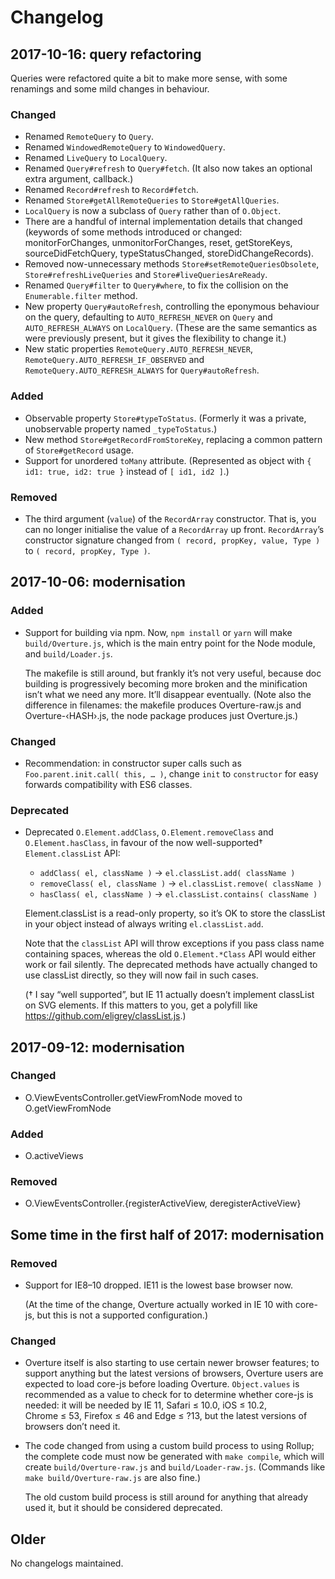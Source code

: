 # Changelog

## 2017-10-16: query refactoring

Queries were refactored quite a bit to make more sense, with some renamings and some mild changes in behaviour.

### Changed

- Renamed `RemoteQuery` to `Query`.
- Renamed `WindowedRemoteQuery` to `WindowedQuery`.
- Renamed `LiveQuery` to `LocalQuery`.
- Renamed `Query#refresh` to `Query#fetch`. (It also now takes an optional extra argument, callback.)
- Renamed `Record#refresh` to `Record#fetch`.
- Renamed `Store#getAllRemoteQueries` to `Store#getAllQueries`.
- `LocalQuery` is now a subclass of `Query` rather than of `O.Object`.
- There are a handful of internal implementation details that changed (keywords of some methods introduced or changed: monitorForChanges, unmonitorForChanges, reset, getStoreKeys, sourceDidFetchQuery, typeStatusChanged, storeDidChangeRecords).
- Removed now-unnecessary methods `Store#setRemoteQueriesObsolete`, `Store#refreshLiveQueries` and `Store#liveQueriesAreReady`.
- Renamed `Query#filter` to `Query#where`, to fix the collision on the `Enumerable.filter` method.
- New property `Query#autoRefresh`, controlling the eponymous behaviour on the query, defaulting to `AUTO_REFRESH_NEVER` on `Query` and `AUTO_REFRESH_ALWAYS` on `LocalQuery`. (These are the same semantics as were previously present, but it gives the flexibility to change it.)
- New static properties `RemoteQuery.AUTO_REFRESH_NEVER`, `RemoteQuery.AUTO_REFRESH_IF_OBSERVED` and `RemoteQuery.AUTO_REFRESH_ALWAYS` for `Query#autoRefresh`.

### Added

- Observable property `Store#typeToStatus`.
  (Formerly it was a private, unobservable property named `_typeToStatus`.)
- New method `Store#getRecordFromStoreKey`, replacing a common pattern of `Store#getRecord` usage.
- Support for unordered `toMany` attribute. (Represented as object with `{ id1: true, id2: true }` instead of `[ id1, id2 ]`.)

### Removed

- The third argument (`value`) of the `RecordArray` constructor. That is, you can no longer initialise the value of a `RecordArray` up front. `RecordArray`’s constructor signature changed from `( record, propKey, value, Type )` to `( record, propKey, Type )`.

## 2017-10-06: modernisation

### Added

- Support for building via npm. Now, `npm install` or `yarn` will make
  `build/Overture.js`, which is the main entry point for the Node
  module, and `build/Loader.js`.

  The makefile is still around, but frankly it’s not very useful,
  because doc building is progressively becoming more broken and the
  minification isn’t what we need any more. It’ll disappear eventually.
  (Note also the difference in filenames: the makefile produces
  Overture-raw.js and Overture-‹HASH›.js, the node package produces
  just Overture.js.)

### Changed

- Recommendation: in constructor super calls such as
  `Foo.parent.init.call( this, … )`, change `init` to `constructor` for
  easy forwards compatibility with ES6 classes.

### Deprecated

- Deprecated `O.Element.addClass`, `O.Element.removeClass` and
  `O.Element.hasClass`, in favour of the now well-supported†
  `Element.classList` API:

  - `addClass( el, className )` → `el.classList.add( className )`
  - `removeClass( el, className )` → `el.classList.remove( className )`
  - `hasClass( el, className )` → `el.classList.contains( className )`

  Element.classList is a read-only property, so it’s OK to store the
  classList in your object instead of always writing `el.classList.add`.

  Note that the `classList` API will throw exceptions if you pass class
  name containing spaces, whereas the old `O.Element.*Class` API would
  either work or fail silently. The deprecated methods have actually
  changed to use classList directly, so they will now fail in such
  cases.

  († I say “well supported”, but IE 11 actually doesn’t implement
  classList on SVG elements. If this matters to you, get a polyfill like
  https://github.com/eligrey/classList.js.)

## 2017-09-12: modernisation

### Changed

- O.ViewEventsController.getViewFromNode moved to O.getViewFromNode

### Added

- O.activeViews

### Removed

- O.ViewEventsController.{registerActiveView, deregisterActiveView}

## Some time in the first half of 2017: modernisation

### Removed

- Support for IE8–10 dropped. IE11 is the lowest base browser now.

  (At the time of the change, Overture actually worked in IE 10 with
  core-js, but this is not a supported configuration.)

### Changed

- Overture itself is also starting to use certain newer browser
  features; to support anything but the latest versions of browsers,
  Overture users are expected to load core-js before loading Overture.
  `Object.values` is recommended as a value to check for to determine
  whether core-js is needed: it will be needed by IE 11, Safari ≤ 10.0,
  iOS ≤ 10.2, Chrome ≤ 53, Firefox ≤ 46 and Edge ≤ ?13, but the latest
  versions of browsers don’t need it.

- The code changed from using a custom build process to using Rollup;
  the complete code must now be generated with `make compile`, which
  will create `build/Overture-raw.js` and `build/Loader-raw.js`.
  (Commands like `make build/Overture-raw.js` are also fine.)

  The old custom build process is still around for anything that already
  used it, but it should be considered deprecated.

## Older

No changelogs maintained.
